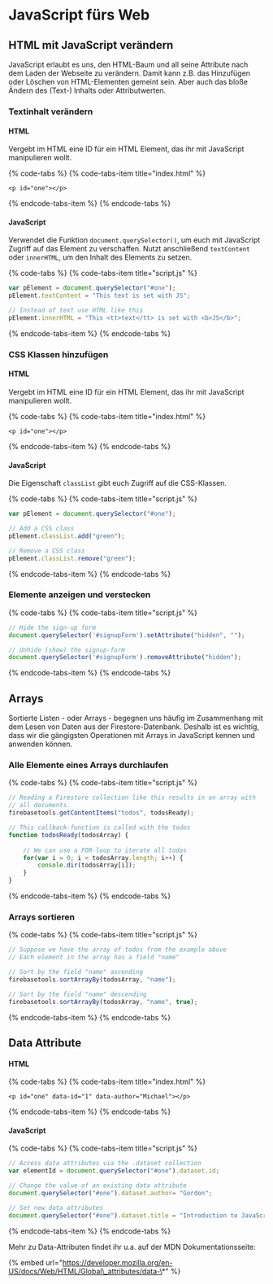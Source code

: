 # JavaScript fürs Web

## HTML mit JavaScript verändern

JavaScript erlaubt es uns, den HTML-Baum und all seine Attribute nach dem Laden der Webseite zu verändern. Damit kann z.B. das Hinzufügen oder Löschen von HTML-Elementen gemeint sein. Aber auch das bloße Ändern des \(Text-\) Inhalts oder Attributwerten.

### Textinhalt verändern

#### HTML

Vergebt im HTML eine ID für ein HTML Element, das ihr mit JavaScript manipulieren wollt.

{% code-tabs %}
{% code-tabs-item title="index.html" %}
```markup
<p id="one"></p>
```
{% endcode-tabs-item %}
{% endcode-tabs %}

#### JavaScript

Verwendet die Funktion `document.querySelector()`, um euch mit JavaScript Zugriff auf das Element zu verschaffen. Nutzt anschließend `textContent` oder `innerHTML`, um den Inhalt des Elements zu setzen.

{% code-tabs %}
{% code-tabs-item title="script.js" %}
```javascript
var pElement = document.querySelector("#one");
pElement.textContent = "This text is set with JS";

// Instead of text use HTML like this
pElement.innerHTML = "This <tt>text</tt> is set with <b>JS</b>";
```
{% endcode-tabs-item %}
{% endcode-tabs %}

### CSS Klassen hinzufügen

#### HTML

Vergebt im HTML eine ID für ein HTML Element, das ihr mit JavaScript manipulieren wollt.

{% code-tabs %}
{% code-tabs-item title="index.html" %}
```markup
<p id="one"></p>
```
{% endcode-tabs-item %}
{% endcode-tabs %}

#### JavaScript

Die Eigenschaft `classList` gibt euch Zugriff auf die CSS-Klassen.

{% code-tabs %}
{% code-tabs-item title="script.js" %}
```javascript
var pElement = document.querySelector("#one");

// Add a CSS class
pElement.classList.add("green");

// Remove a CSS class
pElement.classList.remove("green");
```
{% endcode-tabs-item %}
{% endcode-tabs %}

### Elemente anzeigen und verstecken

{% code-tabs %}
{% code-tabs-item title="script.js" %}
```javascript
// Hide the sign-up form
document.querySelector('#signupForm').setAttribute("hidden", "");

// Unhide (show) the signup-form
document.querySelector('#signupForm').removeAttribute("hidden");
```
{% endcode-tabs-item %}
{% endcode-tabs %}

## Arrays

Sortierte Listen - oder Arrays - begegnen uns häufig im Zusammenhang mit dem Lesen von Daten aus der Firestore-Datenbank. Deshalb ist es wichtig, dass wir die gängigsten Operationen mit Arrays in JavaScript kennen und anwenden können.

### Alle Elemente eines Arrays durchlaufen

{% code-tabs %}
{% code-tabs-item title="script.js" %}
```javascript
// Reading a Firestore collection like this results in an array with 
// all documents.
firebasetools.getContentItems("todos", todosReady);

// This callback-function is called with the todos
function todosReady(todosArray) {
    
    // We can use a FOR-loop to iterate all todos
    for(var i = 0; i < todosArray.length; i++) {
        console.dir(todosArray[i]);
    }
}
```
{% endcode-tabs-item %}
{% endcode-tabs %}

### Arrays sortieren

{% code-tabs %}
{% code-tabs-item title="script.js" %}
```javascript
// Suppose we have the array of todos from the example above
// Each element in the array has a field "name"

// Sort by the field "name" ascending
firebasetools.sortArrayBy(todosArray, "name");

// Sort by the field "name" descending
firebasetools.sortArrayBy(todosArray, "name", true);
```
{% endcode-tabs-item %}
{% endcode-tabs %}

## Data Attribute

#### HTML

{% code-tabs %}
{% code-tabs-item title="index.html" %}
```markup
<p id="one" data-id="1" data-author="Michael"></p>
```
{% endcode-tabs-item %}
{% endcode-tabs %}

#### JavaScript

{% code-tabs %}
{% code-tabs-item title="script.js" %}
```javascript
// Access data attributes via the .dataset collection
var elementId = document.querySelector("#one").dataset.id;

// Change the value of an existing data attribute
document.querySelector("#one").dataset.author= "Gordon";

// Set new data attributes
document.querySelector("#one").dataset.title = "Introduction to JavaScript";
```
{% endcode-tabs-item %}
{% endcode-tabs %}

Mehr zu Data-Attributen findet ihr u.a. auf der MDN Dokumentationsseite:

{% embed url="https://developer.mozilla.org/en-US/docs/Web/HTML/Global\_attributes/data-\*" %}

